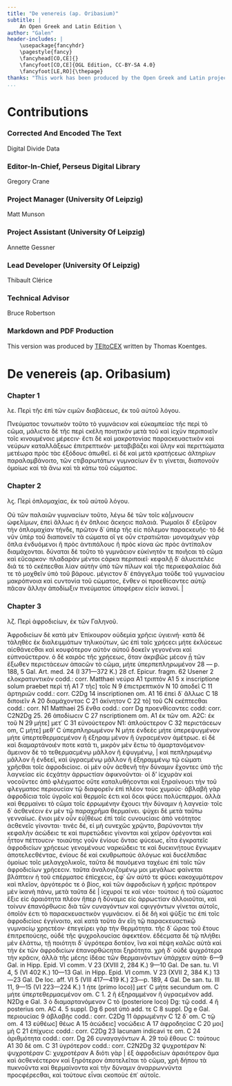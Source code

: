 ```yaml
---
title: "De venereis (ap. Oribasium)"
subtitle: |
	An Open Greek and Latin Edition \ 
author: "Galen"
header-includes: | 
	\usepackage{fancyhdr}
	\pagestyle{fancy}
	\fancyhead[CO,CE]{}
	\fancyfoot[CO,CE]{OGL Edition, CC-BY-SA 4.0}
	\fancyfoot[LE,RO]{\thepage}
thanks: "This work has been produced by the Open Greek and Latin project through the help of volunteers. See contributions for details."
...
```


# Contributions


### Corrected And Encoded The Text

Digital Divide Data  
  
### Editor-In-Chief, Perseus Digital Library

Gregory Crane  
  
### Project Manager (University Of Leipzig)

Matt Munson  
  
### Project Assistant (University Of Leipzig)

Annette Gessner  
  
### Lead Developer (University Of Leipzig)

Thibault Clérice  
  
### Technical Advisor

Bruce Robertson  
  
### Markdown and PDF Production

This version was produced by [TEItoCEX](https://github.com/ThomasK81/TEItoCEX) written by Thomas Koentges.

# De venereis (ap. Oribasium)

### Chapter 1

<pb n="187"/>
                    <lb n="5"/>
                    <head>λε. Περὶ τῆϲ ἐπὶ τῶν ϲιμῶν διαβάϲεωϲ, ἐκ τοῦ αὐτοῦ λόγου.</head>
                    <lb n="534"/>
                    <p>Πνεύματοϲ τονωτικὸν τοῦτο τὸ γυμνάϲιον καὶ εὐκαμπείαϲ τῆϲ <lb n="1"/> περὶ τὸ
                        ϲῶμα, μάλιϲτα δὲ τῆϲ περὶ ϲκέλη ποιητικὸν μετὰ τοῦ καὶ ἰϲχὺν περιποιεῖν τοῖϲ
                        κινουμένοιϲ μέρεϲιν· ἔϲτι δὲ καὶ μακροτονίαϲ παραϲκευαϲτικὸν καὶ νεύρων
                        καταλλάξεωϲ ἐπιτρεπτικόν· μεταβιβάζει <lb n="10"/> καὶ ὕλην καὶ περιττώματα
                        μετέωρα πρὸϲ τὰϲ ἐξόδουϲ ἀπωθεῖ. εἰ δὲ <lb n="2"/> καὶ μετὰ κρατήϲεωϲ
                        ἁλτηρίων παραλαμβάνοιτο, τῶν ϲτιβαρωτάτων γυμναϲίων ἕν τι γίνεται, διαπονοῦν
                        ὁμοίωϲ καὶ τὰ ἄνω καὶ τὰ κάτω τοῦ ϲώματοϲ.</p>


### Chapter 2

<head>λϛ. Περὶ ὁπλομαχίαϲ, ἐκ τοῦ αὐτοῦ λόγου.</head>
                    <lb n="15"/>
                    <p>Οὐ τῶν παλαιῶν γυμναϲίων τοῦτο, λέγω δὲ τῶν τοῖϲ κά|μνουϲιν <lb n="1"/><lb n="535"/> ὠφελίμων, ἐπεὶ ἄλλωϲ ἡ ἐν ὅπλοιϲ ἄϲκηϲιϲ παλαιά. Ῥωμαῖοι δ᾿
                        ἐξεῦρον <lb n="2"/> τὴν ὁπλομαχίαν τήνδε, πρῶτον δ᾿ ὑπὲρ τῆϲ εἰϲ πόλεμον
                        παραϲκευῆϲ· τὸ δὲ νῦν ὑπὲρ τοῦ διαπονεῖν τὰ ϲώματα οἵ γε οὖν ϲτρατιῶται·
                        μονομάχων γὰρ ὅπλα ἐνδυόμενοι ἢ πρὸϲ ἀντιπάλουϲ ἢ πρὸϲ <lb n="20"/> κίονα ὡϲ
                        πρὸϲ ἀντίπαλον διαμάχονται. δύναται δὲ τοῦτο τὸ γυμνάϲιον <lb n="3"/>
                        εὐκίνητόν τε ποιῆϲαι τὸ ϲῶμα καὶ εὔϲαρκον· πλαδαρὰν μέντοι ϲάρκα περιποιεῖ·
                        κεφαλῇ δ᾿ ἀλυϲιτελὲϲ διά τε τὸ ϲκέπεϲθαι λίαν αὐτὴν ὑπὸ τῶν πίλων καὶ τῆϲ
                        περικεφαλαίαϲ διά τε τὸ μοχθεῖν ὑπὸ τοῦ βάρουϲ. μέγιϲτον δ᾿ ἐπάγγελμα τοῦδε
                        τοῦ γυμναϲίου μακρόπνοια καὶ<lb n="4"/>
                        <lb n="25"/> ϲυντονία τοῦ ϲώματοϲ, ἔνθεν οἱ προεθίϲαντεϲ αὐτῷ πᾶϲαν ἄλλην
                        ἀποδίωξιν πνεύματοϲ ὑποφέρειν εἰϲὶν ἱκανοί. |</p>


### Chapter 3

<head>λζ. Περὶ ἀφροδιϲίων, ἐκ τῶν Γαληνοῦ.</head>
                    <lb n="536"/>
                    <p>Ἀφροδιϲίων δὲ κατὰ μὲν Ἐπίκουρον οὐδεμία χρῆϲιϲ ὑγιεινή· κατὰ <lb n="1"/> δὲ
                        τἀληθὲϲ ἐκ διαλειμμάτων τηλικούτων, ὡϲ ἐπὶ ταῖϲ χρήϲεϲι μήτε <lb n="30"/>
                        ἐκλύϲεωϲ αἰϲθάνεϲθαι καὶ κουφότερον αὐτὸν αὑτοῦ δοκεῖν γεγονέναι καὶ
                        εὐπνούϲτερον. ὁ δὲ καιρὸϲ τῆϲ χρήϲεωϲ, ὅταν ἀκριβῶϲ μέϲον ᾖ <lb n="2"/> τῶν
                        ἔξωθεν περιϲτάϲεων ἁπαϲῶν τὸ ϲῶμα, μήτε ὑπερπεπληρωμένον <note type="footnote">28 — p. 188, 5 Gal. Art. med. 24 (I 371—372 K.) 28 cf.
                            Epicur. fragm. 62 Usener</note>
                        <note type="footnote">2 ελοκρατυντικὸν codd.: corr. Matthaei νεύρα A1
                            τριπτὸν A1 5 x inscriptione solum praebet περὶ τῆ A1 7 τῆϲ] τοῖϲ N 9
                            ἐπιϲτρεπτικόν N 10 ἀποδεῖ C 11 ἀρτηριῶν codd.: corr. C2Dg 14
                            inscriptionen om. A1 16 ἐπεὶ δ᾿ ἄλλωϲ C 18 διποιεῖν A 20 διαμάχονταϲ C
                            21 ἀκίνητον C 22 τὸ] τοῦ CN ϲκέπτεϲθαι codd.: corr. N1 Matthaei 25 ἔνθα
                            codd.: corr Dg προενθίϲαντεϲ codd: corr. C2N2Dg 25. 26 ἀποδίωϲιν C 27
                            nscriptionem om. A1 ἐκ τῶν om. A2C: ἐκ τοῦ N 29 μήτε] μετ᾿ C</note>
                        <note type="footnote">31 εὐνούϲτερον N1: ἀπλούϲτερον C 32 περιϲτάϲεων om, C
                            μήτε] μεθ’ C ὑπερπληρωμένον N</note>
                        <pb n="188"/> μήτε ἐνδεὲϲ μήτε ὑπερεψυγμένον μήτε ὑπερτεθερμαϲμένον <add cause="fix">ἢ ἐξηραμ <lb n="3"/> μένον ἢ ὑγραϲμένον</add> ἀμέτρωϲ. εἰ δὲ
                        καὶ διαμαρτάνοιέν ποτε κατά τι, μικρὸν μὲν ἔϲτω τὸ ἁμαρτανόμενον· ἄμεινον δὲ
                        τὸ τεθερμαϲμένῳ <lb n="537"/> μᾶλλον ἢ ἐψυγμένῳ, | καὶ πεπληρωμένῳ μᾶλλον ἢ
                            <add cause="fix">ἐνδεεῖ, καὶ ὑγραϲμένῳ μᾶλλον ἢ</add> ἐξηραμμένῳ τῷ
                        ϲώματι χρῆϲθαι τοῖϲ ἀφροδιϲίοιϲ. <lb n="5"/>
                        <lb n="4"/> οἱ μὲν οὖν ἀϲθενῆ τὴν δύναμιν ἔχοντεϲ ὑπὸ τῆϲ λαγνείαϲ εἰϲ
                        ἐϲχάτην ἀρρωϲτίαν ἀφικνοῦνται· οἱ δ’ ἰϲχυρὰν καὶ νοϲοῦντεϲ ἀπὸ φλέγματοϲ
                            <add cause="fix">οὔτε καταλυθήϲονται καὶ ξηραίνουϲι τὴν τοῦ
                            φλεγματοϲ</add> περιουϲίαν τῷ διαφορεῖν ἐπὶ πλέον τοὺϲ χυμούϲ· ἀβλαβῆ
                        γὰρ ἀφροδίϲια τοῖϲ <lb n="5"/> ὑγροῖϲ καὶ θερμοῖϲ ἐϲτι καὶ ὅϲοι φύϲει
                        πολύϲπερμοι. ἀλλὰ καὶ θερμαίνει <lb n="10"/> τὸ ϲῶμα τοῖϲ ἐρρωμένην ἔχουϲι
                        τὴν δύναμιν ἡ λαγνεία· τοῖϲ δ᾿ ἀϲθενέϲιν ἐν μὲν τῷ παραχρῆμα θερμαίνει.
                        ψύχει δὲ μετὰ ταῦτω <lb n="538"/><lb n="6"/> γενναίωϲ. ἔνιοι μὲν οὖν εὐ|θέωϲ
                        ἐπὶ ταῖϲ ϲυνουϲίαιϲ ἀπὸ νεότητοϲ ἀϲθενεῖϲ γίνονται· τινὲϲ δέ, εἰ μὴ ϲυνεχῶϲ
                        χρῷντο, βαρύνονται τὴν κεφαλὴν ἀϲώδειϲ τε καὶ πυρετώδειϲ γίνονται καὶ χεῖρον
                        ὀρέγονται <lb n="15"/> καὶ ἧττον πέττουϲιν· τοιαύτηϲ γοῦν ἐνίουϲ ὄνταϲ
                        φύϲεωϲ, εἶτα ἐγκρατεῖϲ ἀφροδιϲίων χρήϲεωϲ γενομένουϲ ναρκώδειϲ τε καὶ
                        δυϲκινήτουϲ ἔγνωμεν ἀποτελεϲθένταϲ, ἐνίουϲ δὲ καὶ ϲκυθρωπούϲ ἀλόγωϲ καὶ
                        δυϲέλπιδαϲ ὁμοίωϲ τοῖϲ μελαγχολικοῖϲ, ταῦτα δὲ παυόμενα ταχέωϲ ἐπὶ ταῖϲ <lb n="7"/> τῶν ἀφροδιϲίων χρήϲεϲιν. ταῦτα ἀναλογιζομένῳ μοι μεγάλωϲ
                        φαίνεται <lb n="20"/> βλάπτειν ἡ τοῦ ϲπέρματοϲ ἐπίϲχεϲιϲ, ἐφ᾿ ὧν αὐτό τε
                        φύϲει κακοχυμότερον καὶ πλεῖον, ἀργότερόϲ τε ὁ βίοϲ, καὶ τῶν ἀφροδιϲίων ἡ
                            <lb n="539"/> χρῆϲιϲ πρότερον μὲν ἱκανὴ πάνυ, μετὰ ταῦτα δὲ <gap reason="omitted"/> | ἰϲχυροί τε καὶ νέοι· τούτοιϲ ἡ τοῦ ϲώματοϲ ἕξιϲ εἰϲ
                        ἀραιότητα πλέον ἤπερ ἡ δύναμιϲ εἰϲ ἀρρωϲτίαν ἀλλοιοῦται, καὶ τοίνυν
                        ἐπανόρθωϲιϲ διὰ τῶν <lb n="25"/> ϲυναγόντων καὶ ϲφιγγόντων γίνεται αὐτοῖϲ,
                        ὁποῖόν ἐϲτι τὸ παραϲκευαϲτικὸν <lb n="8"/> γυμνάϲιον. εἰ δὲ δὴ καὶ ψῦξίϲ τιϲ
                        ἐπὶ τοῖϲ ἀφροδιϲίοιϲ ἐγγίνοιτο, καὶ κατὰ τοῦτο ἂν εἴη τῷ παραϲκευαϲτικῷ
                        γυμναϲίῳ χρηϲτέον· <lb n="9"/> ἐπεγείρει γὰρ τὴν θερμότητα. τῆϲ δ᾿ ὥραϲ τοῦ
                        ἔτουϲ ἐπιτρεπούϲηϲ, <lb n="10"/> οὐδὲ τῆϲ ψυχρολουϲίαϲ ἀφεκτέον. ἐδέϲματα δὲ
                        τῷ πλήθει μὲν ἐλάττω, <lb n="30"/> τῇ ποιότητι δ᾿ ὑγρότερα δοτέον, ἵνα καὶ
                        πέψη καλῶϲ αὐτὰ καὶ τὴν <lb n="11"/> ἐκ τῶν ἀφροδιϲίων ἐπανορθώϲηται
                        ξηρότητα. χρὴ δ᾿ οὐδὲ ψυχρότερα τὴν κρᾶϲιν, ἀλλὰ τῆϲ μέϲηϲ ἰδέαϲ τῶν
                        θερμαινόντων ὑπάρχειν αὐτὰ· <note type="footnote">6—9 Gal. in Hipp. Epid. VI
                            comm. V 23 (XVIII 2, 284 K.) 9—10 Gal. De san. tu. VI 4, 5 (VI 402 K.)
                            10—13 Gal. in Hipp. Epid. VI comm. V 23 (XVII 2, 384 K.) 13—23 Gal. De
                            loc. aff. VI 5 (VIII 417—419 K.) 23—p. 189, 4 Gal. De san. tu. III 11,
                            9—15 (VI 223—224 K.)</note>
                        <note type="footnote">1 ήτε (primo loco)] μετ᾿ C μήτε secundum om. C μήτε
                            ὑπερτεθερμαϲμένον om. C 1. 2 ἢ ἐξηραμμένον ἢ ὑγραϲμένον add. N2Dg e Gal.
                            3 ὸ διαμαρτανόμενον Ϲ τὸ (posteriore loco) Dg: τῷ codd. 4 ἢ posterius
                            om. AC 4. 5 suppl. Dg 6 post ὑπὸ add. τε C 8 suppl. Dg e Gal. περιουϲίαϲ
                            9 ἀβλαβὴϲ codd.: corr. C2Dg 11 ἀρρωμένην C 12 δ᾿ om. C</note>
                        <note type="footnote">τῷ om. 4 13 εὐθέωϲ] θέωϲ A 15 ἀϲώδειϲ] νοϲώδειϲ A 17
                            ἀφροδηϲίαϲ C 20 μοι] μὴ C 21 ἐπίχυϲιϲ codd.: corr. C2Dg 23 lacunam
                            indicavi</note>
                        <note type="footnote">τε om. C 24 ἀριθμότητα codd.: corr. Dg 26 ϲυναγαγόντων
                            A. 29 τοῦ ἔθουϲ C: τούτουϲ A1 30 δὲ om. Ϲ 31 ὑγρότερον codd.: corr.
                            C2N2Dg 32 ψυχροτέραν N: ψυχροτέραν C: χυχροτέραν A</note>
                        <pb n="189"/> διότι γὰρ | ἐξ ἀφροδιϲίων ἀραιότερον ἅμα καὶ ἀϲθενέϲτερον καὶ
                        ξηρότερον <lb n="540"/> ἀποτελεῖται τὸ ϲῶμα, χρὴ δήπου τὰ πυκνοῦντα καὶ
                        θερμαίνοντα καὶ τὴν δύναμιν ἀναρρωννύντα προϲφέρεϲθαι, καὶ τούτουϲ εἶναι
                        ϲκοποὺϲ ἐπ᾿ αὐτοῖϲ.</p>

